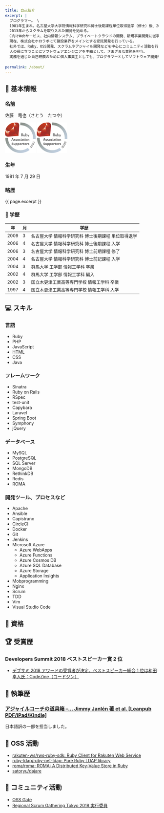 ```yaml
---
title: 自己紹介
excerpt: |
  プログラマー。 \
  1981年生まれ。名古屋大学大学院情報科学研究科博士後期課程単位取得退学（修士）後、2009年楽天株式会社入社。
  2013年からスクラムを取り入れた開発を始める。
  C向けWebサービス、社内情報システム、プライベートクラウドの開発、新規事業開発に従事。
  現在、株式会社ホロラボにて建設業界をメインとする受託開発を行っている。
  社外では、Ruby、OSS開発、スクラムやアジャイル開発などを中心にコミュニティ活動を行っている。
  人の役に立つことにソフトウェアエンジニアを主軸として、さまざまな業務を担当。
  実務を通じた自己研鑽のために個人事業主としても、プログラマーとしてソフトウェア開発をしている。

permalink: /about/
---
```


## :man: 基本情報

### 名前

佐藤　竜也（さとう　たつや）

[![2021年度 Ruby Association Supporters](/assets/img/web_large_2021.png)](https://www.ruby.or.jp/ja/sponsors/donation/donor/2021)
[![2022年度 Ruby Association Supporters](/assets/img/web_large_2022.png)](https://www.ruby.or.jp/ja/sponsors/donation/donor/2022)

### 生年

1981 年 7 月 29 日

### 略歴

{{ page.excerpt }}

### :school: 学歴

| 年   | 月  | 学歴                                                |
| ---- | --- | --------------------------------------------------- |
| 2009 | 3   | 名古屋大学 情報科学研究科 博士後期課程 単位取得退学 |
| 2006 | 4   | 名古屋大学 情報科学研究科 博士後期課程 入学         |
| 2006 | 3   | 名古屋大学 情報科学研究科 博士前期課程 修了         |
| 2004 | 4   | 名古屋大学 情報科学研究科 博士前記課程 入学         |
| 2004 | 3   | 群馬大学 工学部 情報工学科 卒業                     |
| 2002 | 4   | 群馬大学 工学部 情報工学科 編入                     |
| 2002 | 3   | 国立木更津工業高等専門学校 情報工学科 卒業          |
| 1997 | 4   | 国立木更津工業高等専門学校 情報工学科 入学          |

## :computer: スキル

### 言語

- Ruby
- PHP
- JavaScript
- HTML
- CSS
- Java

### フレームワーク

- Sinatra
- Ruby on Rails
- RSpec
- test-unit
- Capybara
- Laravel
- Spring Boot
- Symphony
- jQuery

### データベース

- MySQL
- PostgreSQL
- SQL Server
- MongoDB
- RethinkDB
- Redis
- ROMA

### 開発ツール、プロセスなど

- Apache
- Ansible
- Capistrano
- CircleCI
- Docker
- Git
- Jenkins
- Microsoft Azure
  - Azure WebApps
  - Azure Functions
  - Azure Cosmos DB
  - Azure SQL Database
  - Azure Storage
  - Application Insights
- Mobprogramming
- Nginx
- Scrum
- TDD
- Vim
- Visual Studio Code

## :cherry_blossom: 資格

<div data-iframe-width="150" data-iframe-height="270" data-share-badge-id="433d1bbf-e5d1-41e0-8bd1-a4e327118de1" data-share-badge-host="https://www.youracclaim.com"></div><script type="text/javascript" async src="//cdn.youracclaim.com/assets/utilities/embed.js"></script>

<div data-iframe-width="150" data-iframe-height="270" data-share-badge-id="d97d1286-fea6-4e16-bcdf-e07924f8ae89" data-share-badge-host="https://www.credly.com"></div><script type="text/javascript" async src="//cdn.credly.com/assets/utilities/embed.js"></script>

## :trophy: 受賞歴

### Developers Summit 2018 ベストスピーカー賞 2 位

- [デブサミ 2018 アワードの受賞者が決定、ベストスピーカー総合 1 位は和田卓人氏：CodeZine（コードジン）](https://codezine.jp/article/detail/11209)

## :pencil: 執筆歴

### [アジャイルコーチの道具箱 –… Jimmy Janlén 著 et al. [Leanpub PDF/iPad/Kindle]](https://leanpub.com/agiletoolbox-visualizationexamples-japanese)

日本語訳の一部を担当しました。

## :art: OSS 活動

- [rakuten-ws/rws-ruby-sdk: Ruby Client for Rakuten Web Service](https://github.com/rakuten-ws/rws-ruby-sdk)
- [ruby-ldap/ruby-net-ldap: Pure Ruby LDAP library](https://github.com/ruby-ldap/ruby-net-ldap)
- [roma/roma: ROMA: A Distributed Key-Value Store in Ruby](https://github.com/roma/roma)
- [satoryu/dajare](https://github.com/satoryu/dajare)

## :dancers: コミュニティ活動

- [OSS Gate](https://oss-gate.github.io/)
- [Regional Scrum Gathering Tokyo 2018 実行委員](https://2018.scrumgatheringtokyo.org)

